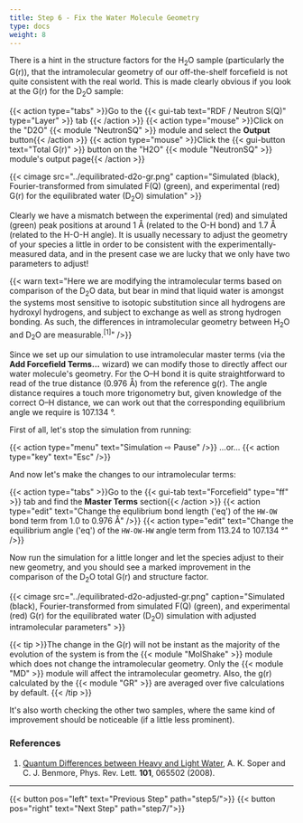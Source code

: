 ```yaml
---
title: Step 6 - Fix the Water Molecule Geometry
type: docs
weight: 8
---
```



There is a hint in the structure factors for the H<sub>2</sub>O sample (particularly the G(r)), that the intramolecular geometry of our off-the-shelf forcefield is not quite consistent with the real world.  This is made clearly obvious if you look at the G(r) for the D<sub>2</sub>O sample:

{{< action type="tabs" >}}Go to the {{< gui-tab text="RDF / Neutron S(Q)" type="Layer" >}} tab {{< /action >}}
{{< action type="mouse" >}}Click on the "D2O" {{< module "NeutronSQ" >}} module and select the **Output** button{{< /action >}}
{{< action type="mouse" >}}Click the {{< gui-button text="Total G(r)" >}} button on the "H2O" {{< module "NeutronSQ" >}} module's output page{{< /action >}}

{{< cimage src="../equilibrated-d2o-gr.png" caption="Simulated (black), Fourier-transformed from simulated F(Q) (green), and experimental (red) G(r) for the equilibrated water (D<sub>2</sub>O) simulation" >}}

Clearly we have a mismatch between the experimental (red) and simulated (green) peak positions at around 1 &#8491; (related to the O-H bond) and 1.7 &#8491; (related to the H-O-H angle). It is usually necessary to adjust the geometry of your species a little in order to be consistent with the experimentally-measured data, and in the present case we are lucky that we only have two parameters to adjust!

{{< warn text="Here we are modifying the intramolecular terms based on comparison of the D<sub>2</sub>O data, but bear in mind that liquid water is amongst the systems most sensitive to isotopic substitution since all hydrogens are hydroxyl hydrogens, and subject to exchange as well as strong hydrogen bonding. As such, the differences in intramolecular geometry between H<sub>2</sub>O and D<sub>2</sub>O are measurable.<sup>[1]</sup>" />}}

Since we set up our simulation to use intramolecular master terms (via the **Add Forcefield Terms...** wizard) we can modify those to directly affect our water molecule's geometry. For the O&ndash;H bond it is quite straightforward to read of the true distance (0.976 &#8491;) from the reference g(r). The angle distance requires a touch more trigonometry but, given knowledge of the correct O&ndash;H distance, we can work out that the corresponding equilibrium angle we require is 107.134 &deg;.

First of all, let's stop the simulation from running:

{{< action type="menu" text="Simulation &#8680; Pause" />}}
...or...
{{< action type="key" text="Esc" />}}

And now let's make the changes to our intramolecular terms:

{{< action type="tabs" >}}Go to the {{< gui-tab text="Forcefield" type="ff" >}} tab and find the **Master Terms** section{{< /action >}}
{{< action type="edit" text="Change the equlibrium bond length ('eq') of the `HW-OW` bond term from 1.0 to 0.976 &#8491;" />}}
{{< action type="edit" text="Change the equilibrium angle ('eq') of the `HW-OW-HW` angle term from 113.24 to 107.134 &deg;" />}}

Now run the simulation for a little longer and let the species adjust to their new geometry, and you should see a marked improvement in the comparison of the D<sub>2</sub>O total G(r) and structure factor.

{{< cimage src="../equilibrated-d2o-adjusted-gr.png" caption="Simulated (black), Fourier-transformed from simulated F(Q) (green), and experimental (red) G(r) for the equilibrated water (D<sub>2</sub>O) simulation with adjusted intramolecular parameters" >}}

{{< tip >}}The change in the G(r) will not be instant as the majority of the evolution of the system is from the {{< module "MolShake" >}} module which does not change the intramolecular geometry. Only the {{< module "MD" >}} module will affect the intramolecular geometry. Also, the g(r) calculated by the {{< module "GR" >}} are averaged over five calculations by default. {{< /tip >}}

It's also worth checking the other two samples, where the same kind of improvement should be noticeable (if a little less prominent).

### References
1. [Quantum Differences between Heavy and Light Water](https://journals.aps.org/prl/abstract/10.1103/PhysRevLett.101.065502), A. K. Soper and C. J. Benmore, Phys. Rev. Lett. **101**, 065502 (2008).

* * *
{{< button pos="left" text="Previous Step" path="step5/">}}
{{< button pos="right" text="Next Step" path="step7/">}}
